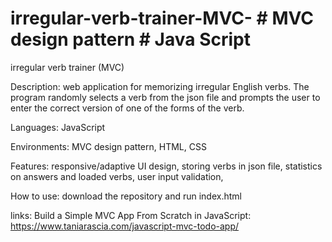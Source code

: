 # irregular-verb-trainer-MVC- # MVC design pattern # Java Script
irregular verb trainer (MVC)

Description: web application for memorizing irregular English verbs. The program randomly selects a verb from the json file and prompts the user 
to enter the correct version of one of the forms of the verb.

Languages: JavaScript

Environments: MVC design pattern, HTML, CSS 

Features: 
  responsive/adaptive UI design,
  storing verbs in json file,
  statistics on answers and loaded verbs,
  user input validation,
  
How to use:
  download the repository and run index.html

links: 
  Build a Simple MVC App From Scratch in JavaScript: https://www.taniarascia.com/javascript-mvc-todo-app/


  
  

